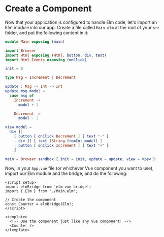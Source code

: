 # Create a Component

Now that your application is configured to handle Elm code, let's import an Elm module into our app. Create a file called `Main.elm` at the root of your `src` folder, and put the following content in it:

```elm
module Main exposing (main)

import Browser
import Html exposing (Html, button, div, text)
import Html.Events exposing (onClick)

init = 0

type Msg = Increment | Decrement

update : Msg -> Int -> Int
update msg model =
  case msg of
    Increment ->
      model + 1

    Decrement ->
      model - 1

view model =
  div []
    [ button [ onClick Decrement ] [ text "-" ]
    , div [] [ text (String.fromInt model) ]
    , button [ onClick Increment ] [ text "+" ]
    ]

main = Browser.sandbox { init = init, update = update, view = view }
```

Now, in your `App.vue` file (or whichever Vue component you want to use), import our Elm module and the bridge, and do the following:

```vue
<script setup>
import elmBridge from 'elm-vue-bridge';
import { Elm } from './Main.elm';

// Create the component
const Counter = elmBridge(Elm);
</script>

<template>
  <!-- Use the component just like any Vue component! -->
  <Counter />
</template>
```